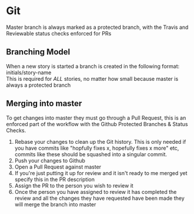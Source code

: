 # Git

Master branch is always marked as a protected branch, with the Travis and Reviewable status checks enforced for PRs

## Branching Model
When a new story is started a branch is created in the following format: initials/story-name  
This is required for _ALL_ stories, no matter how small because master is always a protected branch

## Merging into master
To get changes into master they must go through a Pull Request, this is an enforced part of the workflow with the Github Protected Branches & Status Checks.

1. Rebase your changes to clean up the Git history. This is only needed if you have commits like "hopfully fixes x, hopefully fixes x more" etc, commits like these should be squashed into a singular commit. 
2. Push your changes to Github
3. Open a Pull Request against master
4. If you're just putting it up for review and it isn't ready to me merged yet specify this in the PR description
5. Assign the PR to the person you wish to review it
6. Once the person you have assigned to review it has completed the review and all the changes they have requested have been made they will merge the branch into master
